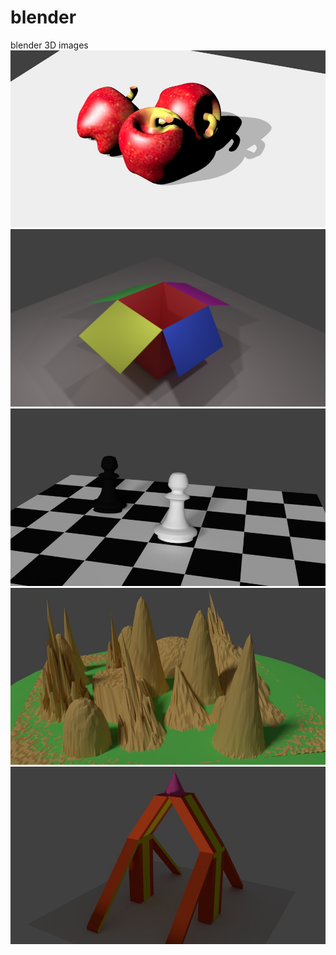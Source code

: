 # blender
blender 3D images
![](apple.jpg)
![](cartoon1.png)
![](chess.jpg)
![](landscape.jpg)
![](mirror.jpg)
